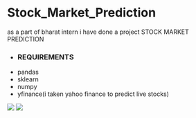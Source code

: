 # Stock_Market_Prediction
<p>as a part of bharat intern i have done a project STOCK MARKET PREDICTION</p>
<ul>
  <li><h3>REQUIREMENTS</li>
    <li>pandas</li>
    <li>sklearn</li>
    <li>numpy</li>
    <li>yfinance(i taken yahoo finance to predict live stocks)</li>
</ul>
<img src="https://bharatintern.live/images/logo3.png">
<img src="https://github.com/Nari2002/Stock_Market_Prediction/assets/95279852/b0ce18b2-1122-4138-9829-c5d0219f9dd0">

